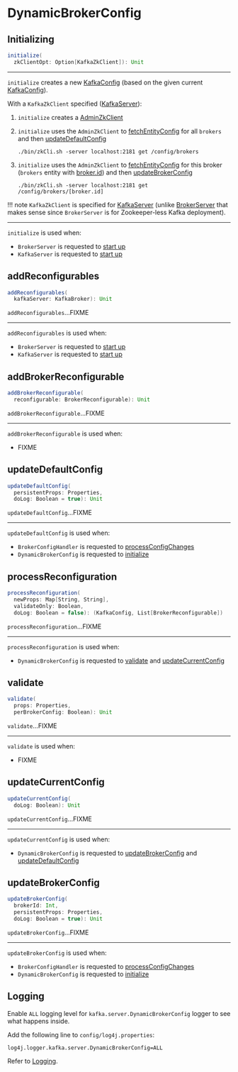# DynamicBrokerConfig

## <span id="initialize"> Initializing

```scala
initialize(
  zkClientOpt: Option[KafkaZkClient]): Unit
```

---

`initialize` creates a new [KafkaConfig](#currentConfig) (based on the given current [KafkaConfig](#kafkaConfig)).

With a `KafkaZkClient` specified ([KafkaServer](../broker/KafkaServer.md#startup)):

1. `initialize` creates a [AdminZkClient](../zk/AdminZkClient.md)
1. `initialize` uses the `AdminZkClient` to [fetchEntityConfig](../zk/AdminZkClient.md#fetchEntityConfig) for all `brokers` and then [updateDefaultConfig](#updateDefaultConfig)

    ```shell
    ./bin/zkCli.sh -server localhost:2181 get /config/brokers
    ```

1. `initialize` uses the `AdminZkClient` to [fetchEntityConfig](../zk/AdminZkClient.md#fetchEntityConfig) for this broker (`brokers` entity with [broker.id](../KafkaConfig.md#brokerId)) and then [updateBrokerConfig](#updateBrokerConfig)

    ```shell
    ./bin/zkCli.sh -server localhost:2181 get /config/brokers/[broker.id]
    ```

!!! note
    `KafkaZkClient` is specified for [KafkaServer](../broker/KafkaServer.md#startup) (unlike [BrokerServer](../kraft/BrokerServer.md#startup) that makes sense since `BrokerServer` is for Zookeeper-less Kafka deployment).

---

`initialize` is used when:

* `BrokerServer` is requested to [start up](../kraft/BrokerServer.md#startup)
* `KafkaServer` is requested to [start up](../broker/KafkaServer.md#startup)

## <span id="addReconfigurables"> addReconfigurables

```scala
addReconfigurables(
  kafkaServer: KafkaBroker): Unit
```

`addReconfigurables`...FIXME

---

`addReconfigurables` is used when:

* `BrokerServer` is requested to [start up](../kraft/BrokerServer.md#startup)
* `KafkaServer` is requested to [start up](../broker/KafkaServer.md#startup)

## <span id="addBrokerReconfigurable"> addBrokerReconfigurable

```scala
addBrokerReconfigurable(
  reconfigurable: BrokerReconfigurable): Unit
```

`addBrokerReconfigurable`...FIXME

---

`addBrokerReconfigurable` is used when:

* FIXME

## <span id="updateDefaultConfig"> updateDefaultConfig

```scala
updateDefaultConfig(
  persistentProps: Properties,
  doLog: Boolean = true): Unit
```

`updateDefaultConfig`...FIXME

---

`updateDefaultConfig` is used when:

* `BrokerConfigHandler` is requested to [processConfigChanges](BrokerConfigHandler.md#processConfigChanges)
* `DynamicBrokerConfig` is requested to [initialize](#initialize)

## <span id="processReconfiguration"> processReconfiguration

```scala
processReconfiguration(
  newProps: Map[String, String],
  validateOnly: Boolean,
  doLog: Boolean = false): (KafkaConfig, List[BrokerReconfigurable])
```

`processReconfiguration`...FIXME

---

`processReconfiguration` is used when:

* `DynamicBrokerConfig` is requested to [validate](#validate) and [updateCurrentConfig](#updateCurrentConfig)

## <span id="validate"> validate

```scala
validate(
  props: Properties,
  perBrokerConfig: Boolean): Unit
```

`validate`...FIXME

---

`validate` is used when:

* FIXME

## <span id="updateCurrentConfig"> updateCurrentConfig

```scala
updateCurrentConfig(
  doLog: Boolean): Unit
```

`updateCurrentConfig`...FIXME

---

`updateCurrentConfig` is used when:

* `DynamicBrokerConfig` is requested to [updateBrokerConfig](#updateBrokerConfig) and [updateDefaultConfig](#updateDefaultConfig)

## <span id="updateBrokerConfig"> updateBrokerConfig

```scala
updateBrokerConfig(
  brokerId: Int,
  persistentProps: Properties,
  doLog: Boolean = true): Unit
```

`updateBrokerConfig`...FIXME

---

`updateBrokerConfig` is used when:

* `BrokerConfigHandler` is requested to [processConfigChanges](BrokerConfigHandler.md#processConfigChanges)
* `DynamicBrokerConfig` is requested to [initialize](#initialize)

## Logging

Enable `ALL` logging level for `kafka.server.DynamicBrokerConfig` logger to see what happens inside.

Add the following line to `config/log4j.properties`:

```text
log4j.logger.kafka.server.DynamicBrokerConfig=ALL
```

Refer to [Logging](../logging.md).

